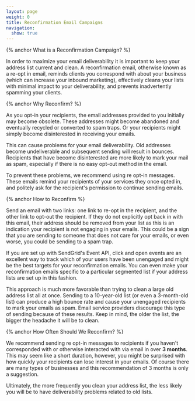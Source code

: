 ```yaml
---
layout: page
weight: 0
title: Reconfirmation Email Campaigns
navigation:
  show: true
---
```


{% anchor What is a Reconfirmation Campaign? %}

In order to maximize your email deliverability it is important to keep
your address list current and clean. A reconfirmation email, otherwise
known as a re-opt in email, reminds clients you correspond with about
your business (which can increase your inbound marketing), effectively
cleans your lists with minimal impact to your deliverability, and
prevents inadvertently spamming your clients.

{% anchor Why Reconfirm? %}

As you opt-in your recipients, the email addresses provided to you
initially may become obsolete. These addresses might become abandoned
and eventually recycled or converted to spam traps. Or your recipients
might simply become disinterested in receiving your emails.

This can cause problems for your email deliverability. Old addresses 
become undeliverable and subsequent sending will result in bounces.
Recipients that have become disinterested are more likely to mark 
your mail as spam, especially if there is no easy opt-out method in the email.

To prevent these problems, we recommend using re opt-in messages. 
These emails remind your recipients of your services they once opted 
in, and politely ask for the recipient's permission to continue sending 
emails. 

{% anchor How to Reconfirm %}

Send an email with two links: one link to re-opt in the recipient, 
and the other link to opt-out the recipient. If they do not 
explicitly opt back in with this email, their address should be 
removed from your list as this is an indication your recipient is not 
engaging in your emails. This could be a sign that you are sending to 
someone that does not care for your emails, or even worse, you could 
be sending to a spam trap.

If you are set up with SendGrid's Event API, click and open events are 
an excellent way to track which of your users have been unengaged and 
might be the best targets for your reconfirmation emails. You can even 
make your reconfirmation emails specific to a particular segmented list 
if your address lists are set up in this fashion.

This approach is much more favorable than trying to clean a large old 
address list all at once. Sending to a 10-year-old list (or even a 
3-month-old list) can produce a high bounce rate and cause your 
unengaged recipients to mark your emails as spam. Email service 
providers discourage this type of sending because of these results. 
Keep in mind, the older the list, the bigger the headache it will be to clean.

{% anchor How Often Should We Reconfirm? %}

We recommend sending re opt-in messages to recipients if you haven't 
corresponded with or otherwise interacted with via email in over **3 
months**. This may seem like a short duration, however, you might be 
surprised with how quickly your recipients can lose interest in your 
emails. Of course there are many types of businesses and this 
recommendation of 3 months is only a suggestion. 

Ultimately, the more frequently you clean your address list, the less 
likely you will be to have deliverability problems related to old lists.

